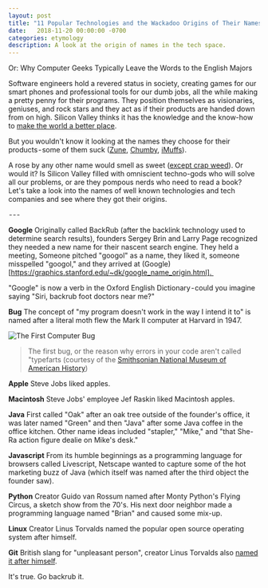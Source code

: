 ```yaml
---
layout: post
title: "11 Popular Technologies and the Wackadoo Origins of Their Names"
date:   2018-11-20 00:00:00 -0700
categories: etymology
description: A look at the origin of names in the tech space.
---
```


Or: Why Computer Geeks Typically Leave the Words to the English Majors


Software engineers hold a revered status in society, creating games for our smart phones and professional tools for our dumb jobs, all the while making a pretty penny for their programs. They position themselves as visionaries, geniuses, and rock stars and they act as if their products are handed down from on high. Silicon Valley thinks it has the knowledge and the know-how to [make the world a better place](https://www.youtube.com/watch?v=fRUAJVKlUZQ).

But you wouldn't know it looking at the names they choose for their products - some of them suck ([Zune](https://en.wikipedia.org/wiki/Zune), [Chumby](https://en.wikipedia.org/wiki/Chumby), [iMuffs](https://www.cnet.com/reviews/wi-gear-imuffs-mb210-wireless-headphones-review/)).

A rose by any other name would smell as sweet ([except crap weed](https://www.youtube.com/watch?v=XUKl37Z-ULM)). Or would it? Is Silicon Valley filled with omniscient techno-gods who will solve all our problems, or are they pompous nerds who need to read a book? Let's take a look into the names of well known technologies and tech companies and see where they got their origins.

 - - - 

**Google** Originally called BackRub (after the backlink technology used to determine search results), founders Sergey Brin and Larry Page recognized they needed a new name for their nascent search engine. They held a meeting, Someone pitched "googol" as a name, they liked it, someone misspelled "googol," and they arrived at (Google)[https://graphics.stanford.edu/~dk/google_name_origin.html]. 

"Google" is now a verb in the Oxford English Dictionary - could you imagine saying "Siri, backrub foot doctors near me?"

**Bug** The concept of "my program doesn't work in the way I intend it to" is named after a literal moth flew the Mark II computer at Harvard in 1947.

![The First Computer Bug](https://thepracticaldev.s3.amazonaws.com/i/xlwursosjd4wgei5cvd2.jpg)
>The first bug, or the reason why errors in your code aren't called "typefarts (courtesy of the [Smithsonian National Museum of American History](http://americanhistory.si.edu/collections/search/object/nmah_334663))

**Apple** Steve Jobs liked apples.

**Macintosh** Steve Jobs' employee Jef Raskin liked Macintosh apples.

**Java** First called "Oak" after an oak tree outside of the founder's office, it was later named "Green" and then "Java" after some Java coffee in the office kitchen. Other name ideas included "stapler," "Mike," and "that She-Ra action figure dealie on Mike's desk."

**Javascript** From its humble beginnings as a programming language for browsers called Livescript, Netscape wanted to capture some of the hot marketing buzz of Java (which itself was named after the third object the founder saw).

**Python** Creator Guido van Rossum named after Monty Python's Flying Circus, a sketch show from the 70's. His next door neighbor made a programming language named "Brian" and caused some mix-up.

**Linux** Creator Linus Torvalds named the popular open source operating system after himself.

**Git** British slang for "unpleasant person", creator Linus Torvalds also [named it after himself](https://www.pcworld.idg.com.au/article/129776/after_controversy_torvalds_begins_work_git_/). 

It's true. Go backrub it.
